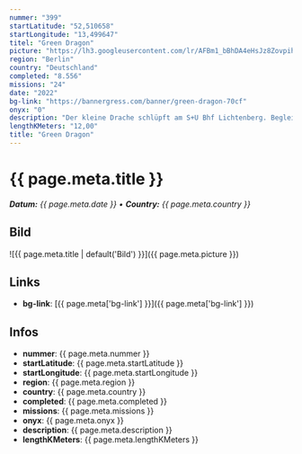 ```yaml
---
nummer: "399"
startLatitude: "52,510658"
startLongitude: "13,499647"
titel: "Green Dragon"
picture: "https://lh3.googleusercontent.com/lr/AFBm1_bBhDA4eHsJz8Zovpih6i6Z8jcIkGeI_4SJ-1NqiBf5Ev9Hn9WYNLW6H3IN6Ww7J3OHfiYPhMUrFx0QQGgZ21Hi356wYTuhYNS9wqtxPApxWKC4Tiu7ZIQD0BtqOATr9osnydU6KEXDhQKgICqeKUgffaQM3PbLAKgeWmjRZK7TVmC-a5bilak-a-46scK4AVL3skJZn-KuWdyDam9BaTKoH-znAZge0aC51GDwfvM2N-wZufFNcIfM85cbfyGYUUiJSIeGL_IuIEWokCf-mf__Xeb3zwdl7bUsKCivbSZ4apfycjeKzGIsVJPg_6PJC5Y8jkawCtvxcogwkooIfiVidjkw3gr5TDuRWsEglpqheexl9gxd1R5loh9-7CUOTlQVCECIPnO20RtB_J5ZYq-GIpAHRWvIer_5J8SNrslgHm8pooKuOGYj5xh-E6Ki8bzyiGaNHMDDsaRGobg2YF26bLa0twNxaq2y8UbFGXkzTqMRZZdjzj3Ei1uBnLBj8MZTwBUONhzfiWSbr4KwiBCDOy9hlR1CaVU2Msx1UI9tU26D9JCo2SdPcOHpiwbCucbo16AEaXUDrQ90VdEyStQz-XzDpTCK7rdTxK27qqOQ4snAhPoztQpDVM5ZZRqVpNB8P4Y_vbGSzD6rBf82JpPFrsJdF0crCaCIA5njNso_lJsjyuz_NNL7S17FsypDYi0aeWz5o1q3y__720W2oxwVN0xzuL6xwFQENeI-_GAub42xIzqQf1jyoUB0KXyjns0exGv9P0BYLciU4iDCMhtznXL1pNOJnd7QQw3fJEm9ad68aN1xocjY4APhe6ti-tyGQbPzXiABjAoioJYPuSmnF7V8uB7mH_Y4"
region: "Berlin"
country: "Deutschland"
completed: "8.556"
missions: "24"
date: "2022"
bg-link: "https://bannergress.com/banner/green-dragon-70cf"
onyx: "0"
description: "Der kleine Drache schlüpft am S+U Bhf Lichtenberg. Begleite ihn Richtung Friedrichsfelde Ost, um von dort weiter den Weitling- & Nöldnerkiez zu durchstreifen. Seine Reise endet dort, wo alles begann."
lengthKMeters: "12,00"
title: "Green Dragon"
---
```


# {{ page.meta.title }}
_**Datum:** {{ page.meta.date }} • **Country:** {{ page.meta.country }}_

## Bild
![{{ page.meta.title | default('Bild') }}]({{ page.meta.picture }})

## Links
- **bg-link**: [{{ page.meta['bg-link'] }}]({{ page.meta['bg-link'] }})

## Infos
- **nummer**: {{ page.meta.nummer }}
- **startLatitude**: {{ page.meta.startLatitude }}
- **startLongitude**: {{ page.meta.startLongitude }}
- **region**: {{ page.meta.region }}
- **country**: {{ page.meta.country }}
- **completed**: {{ page.meta.completed }}
- **missions**: {{ page.meta.missions }}
- **onyx**: {{ page.meta.onyx }}
- **description**: {{ page.meta.description }}
- **lengthKMeters**: {{ page.meta.lengthKMeters }}

